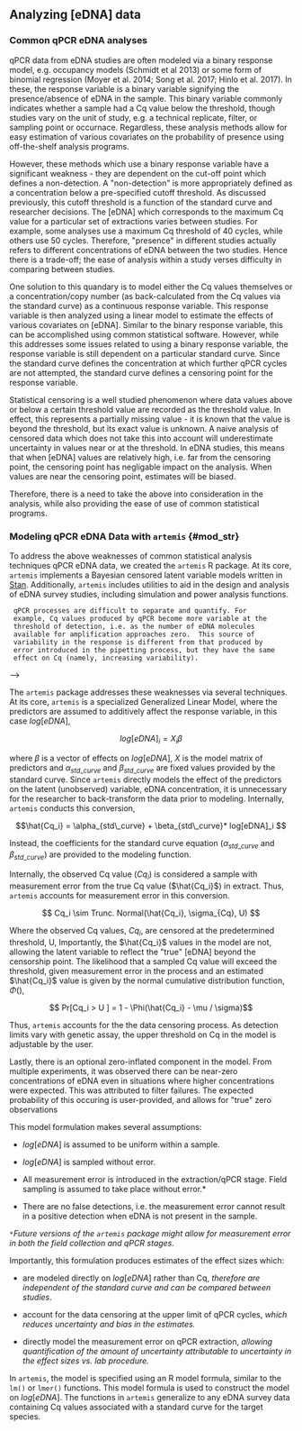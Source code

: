 ## Analyzing [eDNA] data

<!-- adapted from vignette -->

### Common qPCR eDNA analyses

qPCR data from eDNA studies are often modeled via a binary response
model, e.g. occupancy models (Schmidt et al 2013) or some form of
binomial regression (Moyer et al. 2014; Song et al. 2017; Hinlo et
al. 2017). In these, the response variable is a binary variable
signifying the presence/absence of eDNA in the sample. This binary
variable commonly indicates whether a sample had a Cq value below the
threshold, though studies vary on the unit of study, e.g. a technical
replicate, filter, or sampling point or occurnace. Regardless, these
analysis methods allow for easy estimation of various covariates on
the probability of presence using off-the-shelf analysis programs. 

However, these methods which use a binary response variable have a
significant weakness - they are dependent on the cut-off point which
defines a non-detection. A "non-detection" is more appropriately
defined as a concentration below a pre-specified cutoff threshold.  As
discussed previously, this cutoff threshold is a function of the
standard curve and researcher decisions. The [eDNA] which corresponds
to the maximum Cq value for a particular set of extractions varies
between studies.  For example, some analyses use a maximum Cq
threshold of 40 cycles, while others use 50 cycles. Therefore,
"presence" in different studies actually refers to different
concentrations of eDNA between the two studies. Hence there is a
trade-off; the ease of analysis within a study verses difficulty in
comparing between studies.

One solution to this quandary is to model either the Cq values
themselves or a concentration/copy number (as back-calculated from the
Cq values via the standard curve) as a continuous response variable.
This response variable is then analyzed using a linear model to
estimate the effects of various covariates on [eDNA].  Similar to the
binary response variable, this can be accomplished using common
statistical software. However, while this addresses some issues
related to using a binary response variable, the response variable is
still dependent on a particular standard curve. Since the standard
curve defines the concentration at which further qPCR cycles are not
attempted, the standard curve defines a censoring point for the
response variable.

Statistical censoring is a well studied phenomenon where data values
above or below a certain threshold value are recorded as the threshold
value. In effect, this represents a partially missing value - it is
known that the value is beyond the threshold, but its exact value is
unknown. A naive analysis of censored data which does not take this
into account will underestimate uncertainty in values near or at the
threshold. In eDNA studies, this means that when [eDNA] values are
relatively high, i.e. far from the censoring point, the censoring
point has negligable impact on the analysis. When values are near the
censoring point, estimates will be biased. 

Therefore, there is a need to take the above into consideration in the
analysis, while also providing the ease of use of common statistical
programs. 

### Modeling qPCR eDNA Data with `artemis` {#mod_str}

To address the above weaknesses of common statistical analysis
techniques qPCR eDNA data, we created the `artemis` R package. At its
core, `artemis` implements a Bayesian censored latent variable models
written in [Stan](mc-stan.org).  Additionally, `artemis` includes
utilities to aid in the design and analysis of eDNA survey studies,
including simulation and power analysis functions. 

  <!-- 
  3. The potential sources of measurement error in the extraction and -->
     qPCR processes are difficult to separate and quantify. For
     example, Cq values produced by qPCR become more variable at the
     threshold of detection, i.e. as the number of eDNA molecules
     available for amplification approaches zero.  This source of
     variability in the response is different from that produced by
     error introduced in the pipetting process, but they have the same
     effect on Cq (namely, increasing variability).
-->

The `artemis` package addresses these weaknesses via several
techniques. At its core, `artemis` is a specialized Generalized Linear
Model, where the predictors are assumed to additively affect the
response variable, in this case $log[eDNA]$, 

$$ log[eDNA]_{i} = X_{i} \beta $$ 

where $\beta$ is a vector of effects on $log[eDNA]$, $X$ is the model
matrix of predictors and $\alpha_{std\_curve}$ and
$\beta_{std\_curve}$ are fixed values provided by the standard curve.
Since `artemis` directly models the
effect of the predictors on the latent (unobserved) variable, eDNA
concentration, it is unnecessary for the researcher to
back-transform the data prior to modeling. Internally, `artemis`
conducts this conversion, 

$$\hat{Cq_i} = \alpha_{std\_curve} + \beta_{std\_curve}* log[eDNA]_i  $$

Instead, the coefficients for the standard curve equation
($\alpha_{std\_curve}$ and $\beta_{std\_curve}$) are provided to the
modeling function.


Internally, the observed Cq value ($Cq_i$) is considered a sample with
measurement error from the true Cq value ($\hat{Cq_i}$) in
extract. Thus, `artemis` accounts for measurement error in this
conversion. 

$$ Cq_i \sim Trunc. Normal(\hat{Cq_i}, \sigma_{Cq}, U) $$

Where the observed Cq values, $Cq_i$, are censored at the
predetermined threshold, U, Importantly, the $\hat{Cq_i}$ values in
the model are not, allowing the latent variable to reflect the "true"
[eDNA] beyond the censorship point. The likelihood that a sampled Cq
value will exceed the threshold, given measurement error in the
process and an estimated $\hat{Cq_i}$ value is given by the normal
cumulative distribution function, $\Phi()$,

$$ Pr[Cq_i > U ] = 1 - \Phi(\hat{Cq_i} - \mu / \sigma)$$

Thus, `artemis` accounts for the the data censoring process. As
detection limits vary with genetic assay, the upper threshold on Cq in
the model is adjustable by the user. 

Lastly, there is an optional zero-inflated component in the model. From
multiple experiments, it was observed there can be near-zero
concentrations of eDNA even in situations where higher concentrations
were expected. This was attributed to filter failures. The expected
probability of this occuring is user-provided, and allows for "true"
zero observations
   
This model formulation makes several assumptions:
 
  - $log[eDNA]$ is assumed to be uniform within a sample.
  
  - $log[eDNA]$ is sampled without error.
  
  - All measurement error is introduced in the extraction/qPCR
    stage. Field sampling is assumed to take place without error.*
	
  - There are no false detections, i.e. the measurement error cannot
    result in a positive detection when eDNA is not present in the
    sample. 


*`*`Future versions of the `artemis` package might allow for measurement
error in both the field collection and qPCR stages.*

Importantly, this formulation produces estimates of the effect sizes
which:

  - are modeled directly on $log[eDNA]$ rather than Cq, *therefore are independent
	of the standard curve and can be compared between studies*.
  
  - account for the data censoring at the upper limit of qPCR
    cycles, *which reduces uncertainty and bias in the estimates.*
	
  - directly model the measurement error on qPCR extraction, *allowing
    quantification of the amount of uncertainty attributable to
    uncertainty in the effect sizes vs. lab procedure.*

In `artemis`, the model is specified using an R model formula, similar
to the `lm()` or `lmer()` functions. This model formula is used to
construct the model on $log[eDNA]$. The functions in `artemis`
generalize to any eDNA survey data containing Cq values associated
with a standard curve for the target species.
